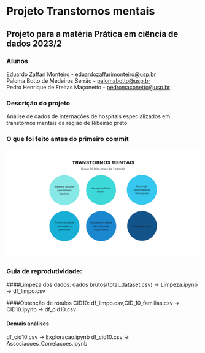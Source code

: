 # Projeto Transtornos mentais
## Projeto para a matéria Prática em ciência de dados 2023/2


### Alunos
Eduardo Zaffari Monteiro - eduardozaffarimonteiro@usp.br  
Paloma Botto de Medeiros Serrão - palomabotto@usp.br  
Pedro Henrique de Freitas Maçonetto - pedromaconetto@usp.br  

### Descrição do projeto
Análise de dados de internações de hospitais especializados em transtornos mentais da região de Ribeirão preto

### O que foi feito antes do primeiro commit 
![Alt text](https://github.com/ImagineDogs/TranstornosMentais/blob/main/prior_to_git.jpg "a title")

### Guia de reprodutividade:

####Limpeza dos dados:
dados brutos(total_dataset.csv) -> Limpeza.ipynb -> df_limpo.csv

####Obtenção de rótulos CID10:
df_limpo.csv,CID_10_familias.csv -> CID10.ipynb -> df_cid10.csv

#### Demais análises
df_cid10.csv -> Exploracao.ipynb
df_cid10.csv -> Associacoes_Correlacoes.ipynb
